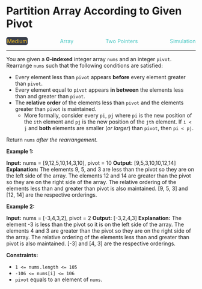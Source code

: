 # Partition Array According to Given Pivot

<div style="display: flex; justify-content: space-between; align-items: center">
<div style="color: #fac31d;
padding: 2px; background-color: #3a3f4b; border-radius: 5px;">Medium</div>
<div style="color: #46c6c2">Array</div>
<div style="color: #46c6c2">Two Pointers</div>
<div style="color: #46c6c2">Simulation</div>
</div>

---

You are given a **0-indexed** integer array `nums` and an integer `pivot`. Rearrange `nums` such that the following conditions are satisfied:

*   Every element less than `pivot` appears **before** every element greater than `pivot`.
*   Every element equal to `pivot` appears **in between** the elements less than and greater than `pivot`.
*   The **relative order** of the elements less than `pivot` and the elements greater than `pivot` is maintained.
    *   More formally, consider every `pi`, `pj` where `pi` is the new position of the `ith` element and `pj` is the new position of the `jth` element. If `i < j` and **both** elements are smaller (_or larger_) than `pivot`, then `pi < pj`.

Return `nums` _after the rearrangement._

**Example 1:**

**Input:** nums = \[9,12,5,10,14,3,10\], pivot = 10
**Output:** \[9,5,3,10,10,12,14\]
**Explanation:** 
The elements 9, 5, and 3 are less than the pivot so they are on the left side of the array.
The elements 12 and 14 are greater than the pivot so they are on the right side of the array.
The relative ordering of the elements less than and greater than pivot is also maintained. \[9, 5, 3\] and \[12, 14\] are the respective orderings.

**Example 2:**

**Input:** nums = \[-3,4,3,2\], pivot = 2
**Output:** \[-3,2,4,3\]
**Explanation:** 
The element -3 is less than the pivot so it is on the left side of the array.
The elements 4 and 3 are greater than the pivot so they are on the right side of the array.
The relative ordering of the elements less than and greater than pivot is also maintained. \[-3\] and \[4, 3\] are the respective orderings.

**Constraints:**

*   `1 <= nums.length <= 105`
*   `-106 <= nums[i] <= 106`
*   `pivot` equals to an element of `nums`.